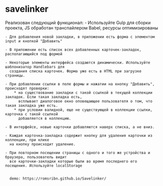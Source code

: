 # savelinker
Реализован следующий функционал:
    - Используйте Gulp для сборки проекта, JS обработан транспайлером Babel, ресурсы оптимизированы
    
    - Для добавления новой закладки, в приложении есть форма с элементом input и кнопкой "Добавить"
    
    - В приложении есть список всех добавленных карточек-закладок, располагающийся под формой
    
    - Некоторые элементы интерфейса создаются динамически. Используйте шаблонизатор Handlebars для
      создания списка карточек. Форма уже есть в HTML при загрузке страницы.
      
    - При добавлении ссылки в поле формы и нажатии на кнопку "Добавить", происходят проверки:
        * на существование закладки с такой ссылкой в текущей коллекции закладок. Если такая закладка есть,
          всплывает диалоговое окно оповещающее пользователя о том, что такая закладка уже есть.
        * при условии валидной, еще не существующей в коллекции ссылки, карточка с такой ссылкой
          добавляется в коллекцию.
          
    - В интерфейсе, новые карточки добавляются наверх списка, а не вниз.
    
    - Каждая карточка-закладка содержит кнопку для удаления карточки из коллекции, при клике 
      на кнопку происходит удаление.
      
    - При повторном посещении страницы с одного и того же устройства и браузера, пользователь видит
      все карточки-закладки которые были во время последнего его посещения. Используйте localStorage
      
      
      demo: https://romsribn.github.io/Savelinker/
